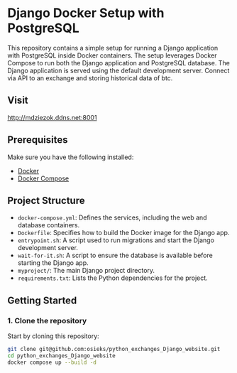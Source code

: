 # Django Docker Setup with PostgreSQL

This repository contains a simple setup for running a Django application with PostgreSQL inside Docker containers. The setup leverages Docker Compose to run both the Django application and PostgreSQL database. The Django application is served using the default development server. Connect via API to an exchange and storing historical data of btc.

## Visit
http://mdziezok.ddns.net:8001

## Prerequisites

Make sure you have the following installed:

- [Docker](https://www.docker.com/get-started)
- [Docker Compose](https://docs.docker.com/compose/install/)

## Project Structure

- `docker-compose.yml`: Defines the services, including the web and database containers.
- `Dockerfile`: Specifies how to build the Docker image for the Django app.
- `entrypoint.sh`: A script used to run migrations and start the Django development server.
- `wait-for-it.sh`: A script to ensure the database is available before starting the Django app.
- `myproject/`: The main Django project directory.
- `requirements.txt`: Lists the Python dependencies for the project.

## Getting Started

### 1. Clone the repository

Start by cloning this repository:

```bash
git clone git@github.com:osieks/python_exchanges_Django_website.git
cd python_exchanges_Django_website
docker compose up --build -d
